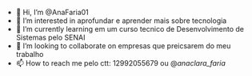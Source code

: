 - 👋 Hi, I’m @AnaFaria01
- 👀 I’m interested in aprofundar e aprender mais sobre tecnologia 
- 🌱 I’m currently learning em um curso tecnico de Desenvolvimento de Sistemas pelo SENAI
- 💞️ I’m looking to collaborate on empresas que preicsarem do meu trabalho
- 📫 How to reach me pelo ctt: 12992055679 ou @_anaclara_faria_

<!---
AnaFaria01/AnaFaria01 is a ✨ special ✨ repository because its `README.md` (this file) appears on your GitHub profile.
You can click the Preview link to take a look at your changes.
--->

